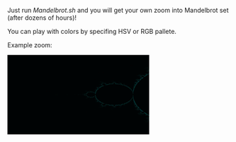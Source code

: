 Just run *Mandelbrot.sh* and you will get your own zoom into Mandelbrot set (after dozens of hours)!

You can play with colors by specifing HSV or RGB pallete. 

Example zoom:

![man zoom](https://raw.githubusercontent.com/michaszko/mandelbrot-zoom/master/mandelbrot.gif)

